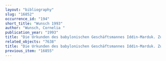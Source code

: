 ```yaml
---
layout: "bibliography"
slug: "16852"
occurrence_id: "194"
short_title: "Wunsch 1993"
author: "Wunsch, Cornelia "
publication_year: "1993"
title: "Die Urkunden des babylonischen Geschäftsmannes Iddin-Marduk. Zum Handel mit Naturalien im 6. Jahrhundert v.Chr., CM 3a and 3b (Groningen)"
related_objects: "7638"
title: "Die Urkunden des babylonischen Geschäftsmannes Iddin-Marduk. Zum Handel mit Naturalien im 6. Jahrhundert v.Chr., CM 3a and 3b (Groningen)"
previous_item: "16855"
---
```

